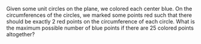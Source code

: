 <!--<html>

<body> -->

<!--
---
layout: page
title: Problem of the Week
---
-->

<p> Given some unit circles on the plane, we colored each center blue. On the circumferences of the circles, we marked some points red such that there should be exactly 2 red points on the circumference of each circle. What is the maximum possible number of blue points if there are 25 colored points altogether?  </p>

<!--<p> Reminder: I am looking for a well-reasoned solution that walks me through the mathematical reasoning, not just an answer with a box around it. </p> 

<p>Due Wednesday, March 1 at midnight submitted to 
<a href="https://forms.gle/LgCLL5vhwUn6h5eA7">this Google form.</a> <b>You must be logged into your NAU gmail to submit via this form. If you are having trouble with the form, feel free to email a solution to Rachel.Neville@nau.edu</b>
-->

